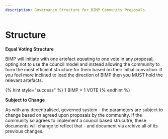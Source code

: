 ```yaml
---
description: Governance Structure for BIMP Community Proposals.
---
```


# Structure

**Equal Voting Structure**

BIMP will initiate with one artefact equating to one vote in any proposal, opting not to use the council model and instead allowing the community to form the most efficient structure for them based on their initial conviction. If you feel more inclined to lead the direction of BIMP then you MUST hold the relevant artefacts.&#x20;

{% hint style="success" %}
1 BIMP = 1 VOTE
{% endhint %}

**Subject to Change**

As with any decentralised, governed system - the parameters are subject to change based on agreed upon proposals by the community. If the community so agrees to implement a council based strucutre, these documents will change to reflect that - and document via archive all of its previous changes.&#x20;
